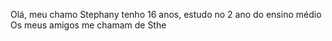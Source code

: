 Olá, meu chamo Stephany tenho 16 anos,
estudo no 2 ano do ensino médio
Os meus amigos me chamam de Sthe
